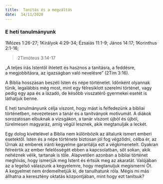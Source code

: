 ```yaml
---
title:  Tanítás és a megváltás
date:  14/11/2020
---
```


### E heti tanulmányunk
1Mózes 1:26-27; 1Királyok 4:29-34; Ézsaiás 11:1-9; János 14:17; 1Korinthus 2:1-16;

> <p></p>
> 2Timóteus 3:14-17 

„A teljes írás Istentől ihletett és hasznos a tanításra, a feddésre, a megjobbításra, az igazságban való nevelésre” (2Tim 3:16).

A Biblia hosszasan beszéli Isten és népe történetet. Időnként olyannak tűnik, legalábbis még most, mint egy félresiklott szerelmi történet, vagy pedig egy apa és a lázadó, de később visszatérő gyermekei esetét is láthatjuk benne.

E heti tanulmányunk célja viszont, hogy mást is felfedezünk a bibliai történetben, nevezetesen a tanár és a tanítványok motívumát. A diákok sorozatosan elbuknak a vizsgákon, a tanár viszont újból és újból, türelmesen magyaráz, amíg végül lesznek, akik megtanulják a leckét.

Egy dolog kivételével a Biblia nem különbözik az általunk ismert emberi esetektől. Isten és a népe története biztosan jól fog végződni, célba ér, az Úrnak az emberek iránti kegyelme garantálja ezt a végkimenetelt. Gyakran félreértik az ember felelősségét ebben a kapcsolatban, sőt sokan, akik nehéznek vélik, tartanak is tőle. Alapvetően azonban a bibliai történet meghívás, hogy ismerjük meg Istent és értsük meg az akaratát. Valójában az a legelső válaszunk a kegyelemre, hogy megtanuljuk megismerni Őt. A kegyelmet nem érdemelhetjük ki, de tanulhatunk róla. Mégis mi más állhatna a keresztény oktatás központjában, mint hogy ezt tanítsuk?